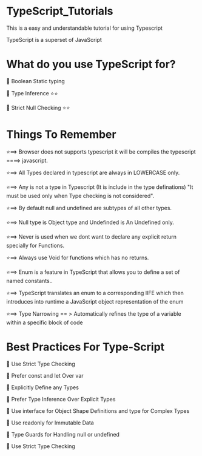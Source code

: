 # TypeScript_Tutorials

This is a easy and understandable tutorial for using Typescript

TypeScript is a superset of JavaScript

# What do you use TypeScript for?

📍 Boolean Static typing

📍 Type Inference ⭐⭐

📍 Strict Null Checking ⭐⭐

# Things To Remember

⭐==> Browser does not supports typescript it will be compiles the typescript ====> javascript.

⭐==> All Types declared in typescript are always in LOWERCASE only.

⭐==> Any is not a type in Typescript (It is include in the type definations) "It must be used only when Type checking is not considered".

⭐==> By default null and undefined are subtypes of all other types.

⭐==> Null type is Object type and Undefinded is An Undefined only.

⭐==> Never is used when we dont want to declare any explicit return specially for Functions.

⭐==> Always use Void for functions which has no returns.

⭐==> Enum is a feature in TypeScript that allows you to define a set of named constants..

⭐==> TypeScript translates an enum to a corresponding IIFE which then introduces into runtime a JavaScript object representation of the enum

⭐==> Type Narrowing == > Automatically refines the type of a variable within a specific block of code

# Best Practices For Type-Script

📍 Use Strict Type Checking

📍 Prefer const and let Over var

📍 Explicitly Define any Types

📍 Prefer Type Inference Over Explicit Types

📍 Use interface for Object Shape Definitions and type for Complex Types

📍 Use readonly for Immutable Data

📍 Type Guards for Handling null or undefined

📍 Use Strict Type Checking
